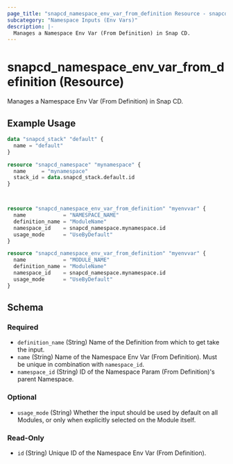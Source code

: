 ```yaml
---
page_title: "snapcd_namespace_env_var_from_definition Resource - snapcd"
subcategory: "Namespace Inputs (Env Vars)"
description: |-
  Manages a Namespace Env Var (From Definition) in Snap CD.
---
```


# snapcd_namespace_env_var_from_definition (Resource)

Manages a Namespace Env Var (From Definition) in Snap CD.


## Example Usage

```terraform
data "snapcd_stack" "default" {
  name = "default"
}

resource "snapcd_namespace" "mynamespace" {
  name     = "mynamespace"
  stack_id = data.snapcd_stack.default.id
}



resource "snapcd_namespace_env_var_from_definition" "myenvvar" {
  name            = "NAMESPACE_NAME"
  definition_name = "ModuleName"
  namespace_id    = snapcd_namespace.mynamespace.id
  usage_mode      = "UseByDefault"
}

resource "snapcd_namespace_env_var_from_definition" "myenvvar" {
  name            = "MODULE_NAME"
  definition_name = "ModuleName"
  namespace_id    = snapcd_namespace.mynamespace.id
  usage_mode      = "UseByDefault"
}
```

<!-- schema generated by tfplugindocs -->
## Schema

### Required

- `definition_name` (String) Name of the Definition from which to get take the input.
- `name` (String) Name of the Namespace Env Var (From Definition).  Must be unique in combination with `namespace_id`.
- `namespace_id` (String) ID of the Namespace Param (From Definition)'s parent Namespace.

### Optional

- `usage_mode` (String) Whether the input should be used by default on all Modules, or only when explicitly selected on the Module itself.

### Read-Only

- `id` (String) Unique ID of the Namespace Env Var (From Definition).
